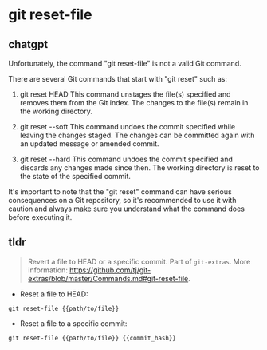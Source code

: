 # git reset-file 
## chatgpt 
Unfortunately, the command "git reset-file" is not a valid Git command. 

There are several Git commands that start with "git reset" such as:

1. git reset HEAD <file>
This command unstages the file(s) specified and removes them from the Git index. The changes to the file(s) remain in the working directory.

2. git reset --soft <commit>
This command undoes the commit specified while leaving the changes staged. The changes can be committed again with an updated message or amended commit.

3. git reset --hard <commit>
This command undoes the commit specified and discards any changes made since then. The working directory is reset to the state of the specified commit.

It's important to note that the "git reset" command can have serious consequences on a Git repository, so it's recommended to use it with caution and always make sure you understand what the command does before executing it. 

## tldr 
 
> Revert a file to HEAD or a specific commit.
> Part of `git-extras`.
> More information: <https://github.com/tj/git-extras/blob/master/Commands.md#git-reset-file>.

- Reset a file to HEAD:

`git reset-file {{path/to/file}}`

- Reset a file to a specific commit:

`git reset-file {{path/to/file}} {{commit_hash}}`

